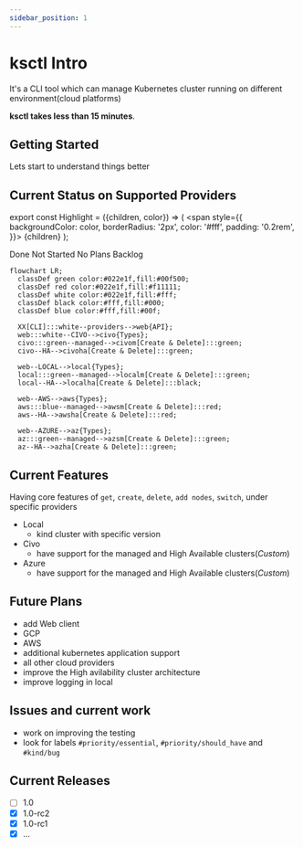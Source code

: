 ```yaml
---
sidebar_position: 1
---
```


# ksctl Intro

It's a CLI tool which can manage Kubernetes cluster running on different environment(cloud platforms)

**ksctl takes less than 15 minutes**.

## Getting Started

Lets start to understand things better

## Current Status on Supported Providers

export const Highlight = ({children, color}) => (
  <span
    style={{
      backgroundColor: color,
      borderRadius: '2px',
      color: '#fff',
      padding: '0.2rem',
    }}>
    {children}
  </span>
);

<Highlight color="green">Done</Highlight> <Highlight color="red">Not Started</Highlight> <Highlight color="black">No Plans</Highlight> <Highlight color="blue">Backlog</Highlight>


```mermaid
flowchart LR;
  classDef green color:#022e1f,fill:#00f500;
  classDef red color:#022e1f,fill:#f11111;
  classDef white color:#022e1f,fill:#fff;
  classDef black color:#fff,fill:#000;
  classDef blue color:#fff,fill:#00f;

  XX[CLI]:::white--providers-->web{API};
  web:::white--CIVO-->civo{Types};
  civo:::green--managed-->civom[Create & Delete]:::green;
  civo--HA-->civoha[Create & Delete]:::green;

  web--LOCAL-->local{Types};
  local:::green--managed-->localm[Create & Delete]:::green;
  local--HA-->localha[Create & Delete]:::black;

  web--AWS-->aws{Types};
  aws:::blue--managed-->awsm[Create & Delete]:::red;
  aws--HA-->awsha[Create & Delete]:::red;

  web--AZURE-->az{Types};
  az:::green--managed-->azsm[Create & Delete]:::green;
  az--HA-->azha[Create & Delete]:::green;

```

## Current Features

Having core features of `get`, `create`, `delete`, `add nodes`, `switch`, under specific providers

- Local
    - kind cluster with specific version
- Civo
    - have support for the managed and High Available clusters(_Custom_)
- Azure
    - have support for the managed and High Available clusters(_Custom_)

## Future Plans
- add Web client
- GCP
- AWS
- additional kubernetes application support
- all other cloud providers
- improve the High avilability cluster architecture
- improve logging in local


## Issues and current work
- work on improving the testing
- look for labels `#priority/essential`, `#priority/should_have` and `#kind/bug`

## Current Releases

- [ ] 1.0
- [x] 1.0-rc2
- [x] 1.0-rc1
- [x] ...
